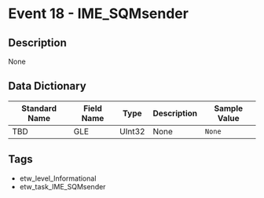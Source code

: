# Event 18 - IME_SQMsender

## Description
None

## Data Dictionary
|Standard Name|Field Name|Type|Description|Sample Value|
|---|---|---|---|---|
|TBD|GLE|UInt32|None|`None`|

## Tags
* etw_level_Informational
* etw_task_IME_SQMsender